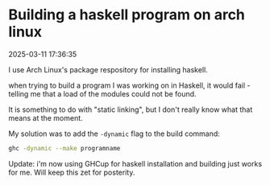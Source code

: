 # Building a haskell program on arch linux

2025-03-11 17:36:35

I use Arch Linux's package respository for installing haskell.

when trying to build a program I was working on in Haskell, it would fail - telling me that a load of the modules could not be found.

It is something to do with "static linking", but I don't really know what that means at the moment.

My solution was to add the `-dynamic` flag to the build command:

```bash
ghc -dynamic --make programname
```

Update: i'm now using GHCup for haskell installation and building just works for me. Will keep this zet for posterity.
